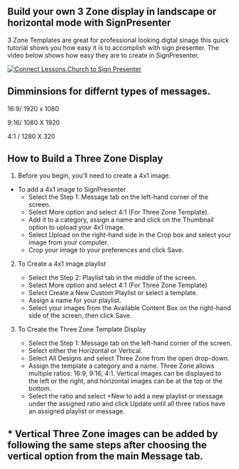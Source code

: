 ## Build your own 3 Zone display in landscape or horizontal mode with SignPresenter

3 Zone Templates are great for professional looking digtal sinage this quick tutorial shows you how easy it is to accomplish with sign presenter. The video below shows how easy they are to create in SignPresenter.

[![Connect Lessons.Church to Sign Presenter](https://img.youtube.com/vi/S6Cleqw3OV4/0.jpg)](https://www.youtube.com/watch?v=S6Cleqw3OV4)

## Dimminsions for differnt types of messages. 

16:9/ 1920 x 1080

9:16/ 1080 X 1920

4:1 / 1280 X 320

## How to Build a Three Zone Display ##

1. Before you begin, you’ll need to create a 4x1 image.

- To add a 4x1 image to SignPresenter
	-	Select the Step 1: Message tab on the left-hand corner of the screen. 
	-	Select More option and select 4:1 (For Three Zone Template).
	-	Add it to a category, assign a name and click on the Thumbnail option to upload your 4x1 image.
	-	Select Upload on the right-hand side in the Crop box and select your image from your computer. 
	-	Crop your image to your preferences and click Save.

2. To Create a 4x1 image playlist
	-	Select the Step 2: Playlist tab in the middle of the screen.
	-	Select More option and select 4:1 (For Three Zone Template)
	-	Select Create a New Custom Playlist or select a template.
	-	Assign a name for your playlist.
	-	Select your images from the Available Content Box on the right-hand side of the screen, then click Save.

3. To Create the Three Zone Template Display
	-	Select the Step 1: Message tab on the left-hand corner of the screen.
	-	Select either the Horizontal or Vertical.
	-	Select All Designs and select Three Zone from the open drop-down.
	-	Assign the template a category and a name. Three Zone allows multiple ratios: 16:9, 9:16, 4:1. Vertical images can be displayed to the left or the right, and horizontal images can be at the top or the bottom.
	-	Select the ratio and select +New to add a new playlist or message under the assigned ratio and click Update until all three ratios have an assigned playlist or message.

## * Vertical Three Zone images can be added by following the same steps after choosing the vertical option from the main Message tab.

